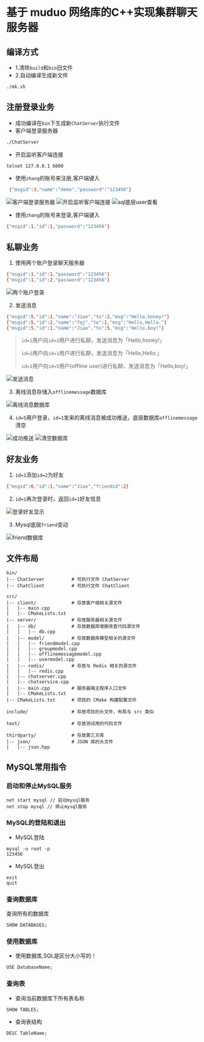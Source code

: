 # 基于 muduo 网络库的C++实现集群聊天服务器


## 编译方式
- 1.清除`build`和`bin`旧文件
- 2.自动编译生成新文件
```bash
./mk.sh
```


## 注册登录业务
- 成功编译在`bin`下生成新`ChatServer`执行文件
- 客户端登录服务器
```bash
./ChatServer
```
- 开启监听客户端连接
```bash
telnet 127.0.0.1 6000
```
- 使用`zhang`的账号来注册,客户端键入
```bash
 {"msgid":3,"name":"demo","password":"123456"}
```
![客户端登录服务器](display/Snipaste_2024-06-17_10-56-42.png)
![开启监听客户端连接](display/Snipaste_2024-06-17_10-57-01.png)
![sql底层user查看](display/Snipaste_2024-06-17_10-55-32.png)
- 使用`zhang`的账号来登录,客户端键入
```bash
{"msgid":1,"id":1,"password":"123456"}
```


## 私聊业务
1. 使用两个账户登录聊天服务器
```bash
{"msgid":1,"id":1,"password":"123456"}
{"msgid":1,"id":2,"password":"123456"}
```
![两个账户登录](display/Snipaste_2024-06-17_15-59-19.png)

2. 发送消息
```bash
{"msgid":5,"id":1,"name":"Jiao","to":2,"msg":"Hello,honey!"}
{"msgid":5,"id":2,"name":"fqj","to":1,"msg":"Hello,Hello."}
{"msgid":5,"id":1,"name":"Jiao","to":5,"msg":"Hello,boy!"}
```
>`id=1`用户向`id=2`用户进行私聊，发送消息为「Hello,honey!」
>
>`id=2`用户向`id=1`用户进行私聊，发送消息为「Hello,Hello.」
>
>`id=1`用户向`id=5`用户(offline user)进行私聊，发送消息为「Hello,boy!」

![发送消息](display/Snipaste_2024-06-17_16-01-33.png)

3. 离线消息存储入`offlinemessage`数据库

![离线消息数据库](display/Snipaste_2024-06-17_16-02-24.png)

4. `id=5`用户登录，`id=1`发来的离线消息被成功推送，底层数据库`offlinemessage`清空

![成功推送](display/Snipaste_2024-06-17_16-04-10.png)
![清空数据库](display/Snipaste_2024-06-17_16-05-51.png)


## 好友业务 
1. `id=1`添加`id=2`为好友
```bash
{"msgid":6,"id":1,"name":"Jiao","friendid":2}
```
2. `id=1`再次登录时，返回`id=1`好友信息

![登录好友显示](display/Snipaste_2024-06-17_19-56-22.png)

3. Mysql底层`friend`变动

![friend数据库](display/Snipaste_2024-06-17_19-54-39.png)


## 文件布局

```
bin/
|-- ChatServer          # 可执行文件 ChatServer
|-- ChatClient          # 可执行文件 ChatClient

src/
|-- client/             # 存放客户端相关源文件
|   |-- main.cpp
|   |-- CMakeLists.txt
|-- server/             # 存放服务器相关源文件
|   |-- db/             # 存放数据库增删改查代码源文件
|   |   |-- db.cpp      
|   |-- model/          # 存放数据库模型相关的源文件
|   |   |-- friendmodel.cpp 
|   |   |-- groupmodel.cpp 
|   |   |-- offlinemessagemodel.cpp
|   |   |-- usermodel.cpp
|   |-- redis/          # 存放与 Redis 相关的源文件
|   |   |-- redis.cpp
|   |-- chatserver.cpp 
|   |-- chatservice.cpp 
|   |-- main.cpp        # 服务器端主程序入口文件
|   |-- CMakeLists.txt
|-- CMakeLists.txt      # 项目的 CMake 构建配置文件

include/                # 存放项目的头文件，布局与 src 类似

text/                   # 存放测试用的代码文件

thirdparty/             # 存放第三方库
|-- json/               # JSON 库的头文件
|   |-- json.hpp
```

## MySQL常用指令
### 启动和停止MySQL服务
```
net start mysql // 启动mysql服务
net stop mysql // 停止mysql服务
```
### MySQL的登陆和退出
- MySQL登陆
```base
mysql -u root -p
123456
```
- MySQL登出
```base
exit
quit
```
### 查询数据库
查询所有的数据库
```base
SHOW DATABASES;
```
### 使用数据库
- 使用数据库,SQL是区分大小写的！
```base
USE DatabaseName;
```
### 查询表
- 查询当前数据库下所有表名称
```base
SHOW TABLES;
```
- 查询表结构
```base
DESC TableName;
```
